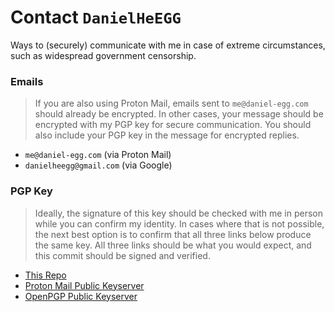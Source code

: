 # Contact `DanielHeEGG`
Ways to (securely) communicate with me in case of extreme circumstances, such as widespread government censorship.

### Emails
> If you are also using Proton Mail, emails sent to `me@daniel-egg.com` should already be encrypted. In other cases, your message should be encrypted with my PGP key for secure communication. You should also include your PGP key in the message for encrypted replies.
- `me@daniel-egg.com` (via Proton Mail)
- `danielheegg@gmail.com` (via Google)

### PGP Key
> Ideally, the signature of this key should be checked with me in person while you can confirm my identity. In cases where that is not possible, the next best option is to confirm that all three links below produce the same key. All three links should be what you would expect, and this commit should be signed and verified.
- [This Repo](https://github.com/DanielHeEGG/contact/blob/master/DanielHeEGG-pubkey.asc)
- [Proton Mail Public Keyserver](https://api.protonmail.ch/pks/lookup?op=get&search=me@daniel-egg.com)
- [OpenPGP Public Keyserver](https://keys.openpgp.org/vks/v1/by-fingerprint/73D09B00DE5568E27142A202C606615912148B94)
